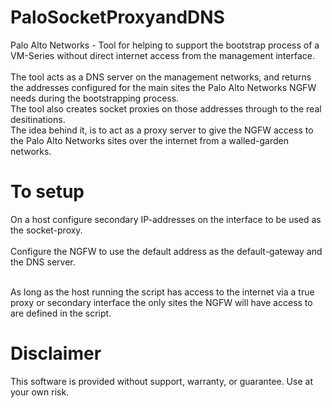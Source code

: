 # PaloSocketProxyandDNS
Palo Alto Networks - Tool for helping to support the bootstrap process of a VM-Series without direct internet access from the 
management interface.
<br><br>
The tool acts as a DNS server on the management networks, and returns the addresses configured for the main sites the Palo Alto Networks 
NGFW needs during the bootstrapping process.<br>
The tool also creates socket proxies on those addresses through to the real desitinations.<br>
The idea behind it, is to act as a proxy server to give the NGFW access to the Palo Alto Networks sites over the internet from a walled-garden networks.
<br>
	

# To setup
On a host configure secondary IP-addresses on the interface to be used as the socket-proxy. <br> <br>
Configure the NGFW to use the default address as the default-gateway and the DNS server.<br>

<br>
As long as the host running the script has access to the internet via a true proxy or secondary interface the only sites the NGFW will have access to are defined in the script.

# Disclaimer
This software is provided without support, warranty, or guarantee. Use at your own risk.

